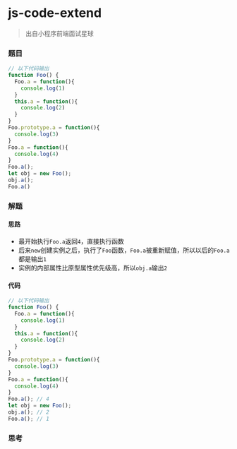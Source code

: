 # js-code-extend

> 出自小程序前端面试星球

### 题目

```javascript
// 以下代码输出
function Foo() {
  Foo.a = function(){
    console.log(1)
  }
  this.a = function(){
    console.log(2)
  }
}
Foo.prototype.a = function(){
  console.log(3)
}
Foo.a = function(){
  console.log(4)
}
Foo.a();
let obj = new Foo();
obj.a();
Foo.a()
```



### 解题

#### 思路

* 最开始执行`Foo.a`返回`4`，直接执行函数
* 后来`new`创建实例之后，执行了`Foo`函数，`Foo.a`被重新赋值，所以以后的`Foo.a`都是输出`1`
* 实例的内部属性比原型属性优先级高，所以`obj.a`输出`2`

#### 代码

```javascript
// 以下代码输出
function Foo() {
  Foo.a = function(){
    console.log(1)
  }
  this.a = function(){
    console.log(2)
  }
}
Foo.prototype.a = function(){
  console.log(3)
}
Foo.a = function(){
  console.log(4)
}
Foo.a(); // 4
let obj = new Foo();
obj.a(); // 2
Foo.a(); // 1
```



### 思考

